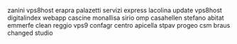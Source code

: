 zanini
vps8host
erapra
palazetti
servizi express
lacolina update vps8host
digitalindex
webapp
cascine
monallisa
sirio
omp
casahellen
stefano
abitat
emmerfe
clean
reggio
vps9
confagr
centro
apicella
stpav
progeo
csm
braus changed
studio
